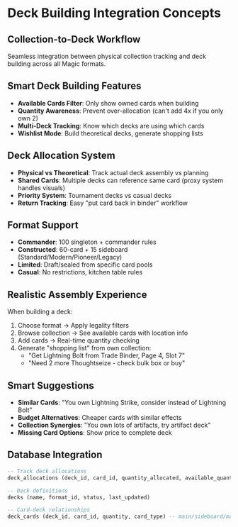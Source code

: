 # Deck Building Integration Concepts

## Collection-to-Deck Workflow
Seamless integration between physical collection tracking and deck building across all Magic formats.

## Smart Deck Building Features
- **Available Cards Filter**: Only show owned cards when building
- **Quantity Awareness**: Prevent over-allocation (can't add 4x if you only own 2)
- **Multi-Deck Tracking**: Know which decks are using which cards
- **Wishlist Mode**: Build theoretical decks, generate shopping lists

## Deck Allocation System
- **Physical vs Theoretical**: Track actual deck assembly vs planning
- **Shared Cards**: Multiple decks can reference same card (proxy system handles visuals)
- **Priority System**: Tournament decks vs casual decks
- **Return Tracking**: Easy "put card back in binder" workflow

## Format Support
- **Commander**: 100 singleton + commander rules
- **Constructed**: 60-card + 15 sideboard (Standard/Modern/Pioneer/Legacy)
- **Limited**: Draft/sealed from specific card pools
- **Casual**: No restrictions, kitchen table rules

## Realistic Assembly Experience
When building a deck:
1. Choose format → Apply legality filters
2. Browse collection → See available cards with location info
3. Add cards → Real-time quantity checking
4. Generate "shopping list" from own collection:
   - "Get Lightning Bolt from Trade Binder, Page 4, Slot 7"  
   - "Need 2 more Thoughtseize - check bulk box or buy"

## Smart Suggestions
- **Similar Cards**: "You own Lightning Strike, consider instead of Lightning Bolt"
- **Budget Alternatives**: Cheaper cards with similar effects
- **Collection Synergies**: "You own lots of artifacts, try artifact deck"
- **Missing Card Options**: Show price to complete deck

## Database Integration
```sql
-- Track deck allocations
deck_allocations (deck_id, card_id, quantity_allocated, available_quantity)

-- Deck definitions
decks (name, format_id, status, last_updated)

-- Card-deck relationships
deck_cards (deck_id, card_id, quantity, card_type) -- main/sideboard/maybeboard
```

